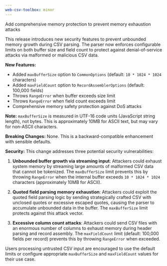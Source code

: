 ```yaml
---
web-csv-toolbox: minor
---
```


Add comprehensive memory protection to prevent memory exhaustion attacks

This release introduces new security features to prevent unbounded memory growth during CSV parsing. The parser now enforces configurable limits on both buffer size and field count to protect against denial-of-service attacks via malformed or malicious CSV data.

**New Features:**
- Added `maxBufferSize` option to `CommonOptions` (default: `10 * 1024 * 1024` characters)
- Added `maxFieldCount` option to `RecordAssemblerOptions` (default: 100,000 fields)
- Throws `RangeError` when buffer exceeds size limit
- Throws `RangeError` when field count exceeds limit
- Comprehensive memory safety protection against DoS attacks

**Note:** `maxBufferSize` is measured in UTF-16 code units (JavaScript string length), not bytes. This is approximately 10MB for ASCII text, but may vary for non-ASCII characters.

**Breaking Changes:**
None. This is a backward-compatible enhancement with sensible defaults.

**Security:**
This change addresses three potential security vulnerabilities:

1. **Unbounded buffer growth via streaming input**: Attackers could exhaust system memory by streaming large amounts of malformed CSV data that cannot be tokenized. The `maxBufferSize` limit prevents this by throwing `RangeError` when the internal buffer exceeds `10 * 1024 * 1024` characters (approximately 10MB for ASCII).

2. **Quoted field parsing memory exhaustion**: Attackers could exploit the quoted field parsing logic by sending strategically crafted CSV with unclosed quotes or excessive escaped quotes, causing the parser to accumulate unbounded data in the buffer. The `maxBufferSize` limit protects against this attack vector.

3. **Excessive column count attacks**: Attackers could send CSV files with an enormous number of columns to exhaust memory during header parsing and record assembly. The `maxFieldCount` limit (default: 100,000 fields per record) prevents this by throwing `RangeError` when exceeded.

Users processing untrusted CSV input are encouraged to use the default limits or configure appropriate `maxBufferSize` and `maxFieldCount` values for their use case.
